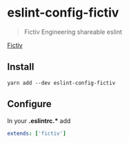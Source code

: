 # eslint-config-fictiv
> Fictiv Engineering shareable eslint

[Fictiv](https://www.fictiv.com)


## Install

```
yarn add --dev eslint-config-fictiv
```

## Configure

In your __.eslintrc.*__ add
```yaml
extends: ['fictiv']
```

